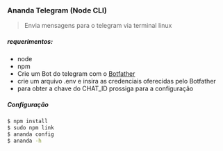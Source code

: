 ### Ananda Telegram (Node CLI)
> Envia mensagens para o telegram via terminal linux
##### requerimentos: 
- node
- npm 
- Crie um Bot do telegram com o [Botfather](https://core.telegram.org/bots#6-botfather)
- crie um arquivo .env e insira as credenciais oferecidas pelo Botfather
- para obter a chave do CHAT_ID prossiga para a configuração
##### Configuração
```bash 
$ npm install
$ sudo npm link
$ ananda config
$ ananda -h 
```

